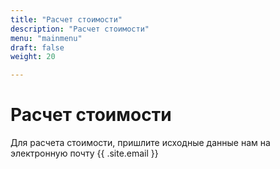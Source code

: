 ```yaml
---
title: "Расчет стоимости" 
description: "Расчет стоимости"
menu: "mainmenu"
draft: false
weight: 20

---
```


# Расчет стоимости

Для расчета стоимости, пришлите исходные данные нам на электронную почту  {{ .site.email }}